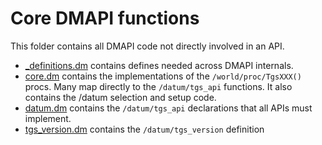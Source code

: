 # Core DMAPI functions

This folder contains all DMAPI code not directly involved in an API.

-   [\_definitions.dm](./definitions.dm) contains defines needed across DMAPI internals.
-   [core.dm](./core.dm) contains the implementations of the `/world/proc/TgsXXX()` procs. Many map directly to the `/datum/tgs_api` functions. It also contains the /datum selection and setup code.
-   [datum.dm](./datum.dm) contains the `/datum/tgs_api` declarations that all APIs must implement.
-   [tgs_version.dm](./tgs_version.dm) contains the `/datum/tgs_version` definition

